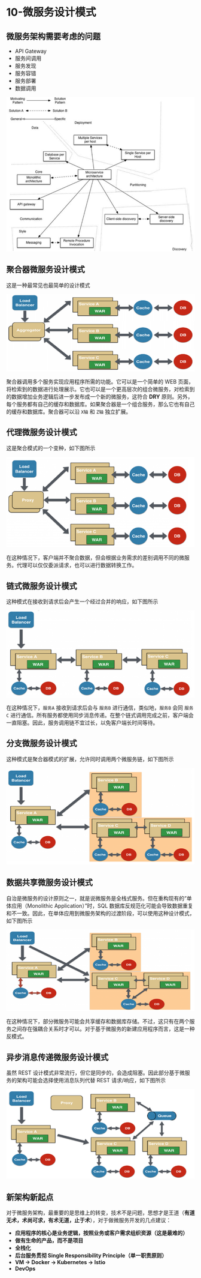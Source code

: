 # 10-微服务设计模式



## 微服务架构需要考虑的问题

- API Gateway
- 服务间调用
- 服务发现
- 服务容错
- 服务部署
- 数据调用

![img](./assets/7675668c72ecca7.png)

## 聚合器微服务设计模式

这是一种最常见也最简单的设计模式

![img](./assets/1be74b339f4f463.png)

聚合器调用多个服务实现应用程序所需的功能。它可以是一个简单的 WEB 页面，将检索到的数据进行处理展示。它也可以是一个更高层次的组合微服务，对检索到的数据增加业务逻辑后进一步发布成一个新的微服务，这符合 **DRY** 原则。另外，每个服务都有自己的缓存和数据库。如果聚合器是一个组合服务，那么它也有自己的缓存和数据库。聚合器可以沿 `X轴` 和 `Z轴` 独立扩展。

## 代理微服务设计模式

这是聚合模式的一个变种，如下图所示

![img](./assets/b1ad95d35154757.png)

在这种情况下，客户端并不聚合数据，但会根据业务需求的差别调用不同的微服务。代理可以仅仅委派请求，也可以进行数据转换工作。

## 链式微服务设计模式

这种模式在接收到请求后会产生一个经过合并的响应，如下图所示

![img](./assets/1ffb0b18a4ae5d7.png)

在这种情况下，`服务A` 接收到请求后会与 `服务B` 进行通信，类似地，`服务B` 会同 `服务C` 进行通信。所有服务都使用同步消息传递。在整个链式调用完成之前，客户端会一直阻塞。因此，服务调用链不宜过长，以免客户端长时间等待。

## 分支微服务设计模式

这种模式是聚合器模式的扩展，允许同时调用两个微服务链，如下图所示

![img](./assets/61beba13cfab369.png)

## 数据共享微服务设计模式

自治是微服务的设计原则之一，就是说微服务是全栈式服务。但在重构现有的“单体应用（Monolithic Application）”时，SQL 数据库反规范化可能会导致数据重复和不一致。因此，在单体应用到微服务架构的过渡阶段，可以使用这种设计模式，如下图所示

![img](./assets/b9d5d2dd958921b.png)

在这种情况下，部分微服务可能会共享缓存和数据库存储。不过，这只有在两个服务之间存在强耦合关系时才可以。对于基于微服务的新建应用程序而言，这是一种反模式。

## 异步消息传递微服务设计模式

虽然 REST 设计模式非常流行，但它是同步的，会造成阻塞。因此部分基于微服务的架构可能会选择使用消息队列代替 REST 请求/响应，如下图所示

![img](./assets/e80395ce2d985e0.png)

## 新架构新起点

对于微服务架构，最重要的是思维上的转变，技术不是问题，思想才是王道（**有道无术，术尚可求，有术无道，止于术**），对于做微服务开发的几点建议：

- **应用程序的核心是业务逻辑，按照业务或客户需求组织资源（这是最难的）**
- **做有生命的产品，而不是项目**
- **全栈化**
- **后台服务贯彻 Single Responsibility Principle（单一职责原则）**
- **VM -> Docker -> Kubernetes -> Istio**
- **DevOps**
